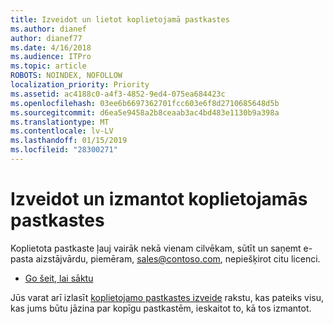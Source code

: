 ```yaml
---
title: Izveidot un lietot koplietojamā pastkastes
ms.author: dianef
author: dianef77
ms.date: 4/16/2018
ms.audience: ITPro
ms.topic: article
ROBOTS: NOINDEX, NOFOLLOW
localization_priority: Priority
ms.assetid: ac4188c0-a4f3-4852-9ed4-075ea684423c
ms.openlocfilehash: 03ee6b6697362701fcc603e6f8d2710685648d5b
ms.sourcegitcommit: d6ea5e9458a2b8ceaab3ac4bd483e1130b9a398a
ms.translationtype: MT
ms.contentlocale: lv-LV
ms.lasthandoff: 01/15/2019
ms.locfileid: "28300271"
---
```

# <a name="create-and-use-a-shared-mailbox"></a>Izveidot un izmantot koplietojamās pastkastes

Koplietota pastkaste ļauj vairāk nekā vienam cilvēkam, sūtīt un saņemt e-pasta aizstājvārdu, piemēram, sales@contoso.com, nepiešķirot citu licenci.
  
- [Go šeit, lai sāktu](https://portal.office.com/AdminPortal/Home#/AssistedGuide/addemailoptions)
    
Jūs varat arī izlasīt [koplietojamo pastkastes izveide](https://support.office.com/article/https://support.office.com/en-us/article/Create-a-shared-mailbox-871a246d-3acd-4bba-948e-5de8be0544c9.aspx) rakstu, kas pateiks visu, kas jums būtu jāzina par kopīgu pastkastēm, ieskaitot to, kā tos izmantot. 
  

